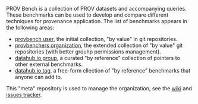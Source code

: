 PROV Bench is a collection of PROV datasets and accompanying queries. These benchmarks can be used to develop and compare different techniques for provenance application. The list of benchmarks appears in the following areas:

* [provbench user](https://github.com/provbench?tab=repositories), the initial collection, "by value" in git repositories.
* [provbenchers organization](https://github.com/provbenchers), the extended collection of "by value" git repositories (with better grouhp permissions management).
* [datahub.io group](http://datahub.io/organization/provbench), a curated "by reference" collection of pointers to other external benchmarks.
* [datahub.io tag](http://datahub.io/dataset?tags=provbench), a free-form cllection of "by reference" benchmarks that anyone can add to.

This "meta" repository is used to manage the organization, see the [wiki](https://github.com/provbench/meta/wiki) and [issues tracker](https://github.com/provbench/meta/issues).
